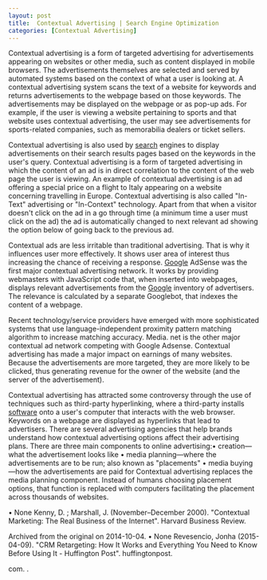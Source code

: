 ```yaml
---
layout: post
title:  Contextual Advertising | Search Engine Optimization
categories: [Contextual Advertising]
---
```


Contextual advertising is a form of targeted advertising for advertisements appearing on websites or other media, such as content displayed in mobile browsers. The advertisements themselves are selected and served by automated systems based on the context of what a user is looking at. A contextual advertising system scans the text of a website for keywords and returns advertisements to the webpage based on those keywords. The advertisements may be displayed on the webpage or as pop-up ads. For example, if the user is viewing a website pertaining to sports and that website uses contextual advertising, the user may see advertisements for sports-related companies, such as memorabilia dealers or ticket sellers.

Contextual advertising is also used by [search](https://search-engine-optimization-blog.github.io/Audio-Search-Engine) engines to display advertisements on their search results pages based on the keywords in the user's query. Contextual advertising is a form of targeted advertising in which the content of an ad is in direct correlation to the content of the web page the user is viewing. An example of contextual advertising is an ad offering a special price on a flight to Italy appearing on a website concerning travelling in Europe. Contextual advertising is also called "In-Text" advertising or "In-Context" technology. Apart from that when a visitor doesn't click on the ad in a go through time (a minimum time a user must click on the ad) the ad is automatically changed to next relevant ad showing the option below of going back to the previous ad.

Contextual ads are less irritable than traditional advertising. That is why it influences user more effectively. It shows user area of interest thus increasing the chance of receiving a response. [Google](https://search-engine-optimization-blog.github.io/Google-Custom-Search) AdSense was the first major contextual advertising network. It works by providing webmasters with JavaScript code that, when inserted into webpages, displays relevant advertisements from the [Google](https://search-engine-optimization-blog.github.io/Google-Search) inventory of advertisers. The relevance is calculated by a separate Googlebot, that indexes the content of a webpage.

Recent technology/service providers have emerged with more sophisticated systems that use language-independent proximity pattern matching algorithm to increase matching accuracy. Media. net is the other major contextual ad network competing with Google Adsense. Contextual advertising has made a major impact on earnings of many websites. Because the advertisements are more targeted, they are more likely to be clicked, thus generating revenue for the owner of the website (and the server of the advertisement).

Contextual advertising has attracted some controversy through the use of techniques such as third-party hyperlinking, where a third-party installs [software](https://python-software.github.io/Eric-Software) onto a user's computer that interacts with the web browser. Keywords on a webpage are displayed as hyperlinks that lead to advertisers. There are several advertising agencies that help brands understand how contextual advertising options affect their advertising plans. There are three main components to online advertising:• creation—what the advertisement looks like • media planning—where the advertisements are to be run; also known as "placements" • media buying—how the advertisements are paid for Contextual advertising replaces the media planning component. Instead of humans choosing placement options, that function is replaced with computers facilitating the placement across thousands of websites.

• None Kenny, D. ; Marshall, J. (November–December 2000). "Contextual Marketing: The Real Business of the Internet". Harvard Business Review.

Archived from the original on 2014-10-04. • None Revesencio, Jonha (2015-04-09). "CRM Retargeting: How It Works and Everything You Need to Know Before Using It - Huffington Post". huffingtonpost.

com. .

